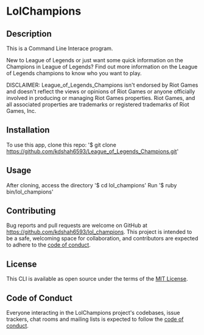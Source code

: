 # LolChampions

## Description
This is a Command Line Interace program. 

New to League of Legends or just want some quick information on the Champions in League of Legends? Find out more information on the League of Legends champions to know who you want to play.

DISCLAIMER: League_of_Legends_Champions isn't endorsed by Riot Games and doesn't reflect the views or opinions of Riot Games or anyone officially involved in producing or managing Riot Games properties. Riot Games, and all associated properties are trademarks or registered trademarks of Riot Games, Inc.

## Installation
To use this app, clone this repo: '$ git clone https://github.com/kdshah6593/League_of_Legends_Champions.git'

## Usage
After cloning, access the directory '$ cd lol_champions'
Run '$ ruby bin/lol_champions'

## Contributing

Bug reports and pull requests are welcome on GitHub at https://github.com/kdshah6593/lol_champions. This project is intended to be a safe, welcoming space for collaboration, and contributors are expected to adhere to the [code of conduct](https://github.com/[USERNAME]/lol_champions/blob/master/CODE_OF_CONDUCT.md).

## License

This CLI is available as open source under the terms of the [MIT License](https://opensource.org/licenses/MIT).

## Code of Conduct

Everyone interacting in the LolChampions project's codebases, issue trackers, chat rooms and mailing lists is expected to follow the [code of conduct](https://github.com/[USERNAME]/lol_champions/blob/master/CODE_OF_CONDUCT.md).
